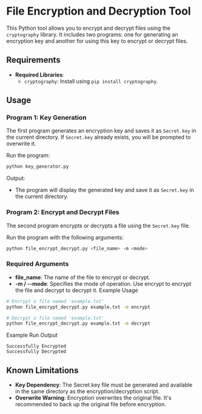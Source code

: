 # File Encryption and Decryption Tool

This Python tool allows you to encrypt and decrypt files using the `cryptography` library. 
It includes two programs: one for generating an encryption key and another for using this key to encrypt or 
decrypt files.

## Requirements
- **Required Libraries**:
  - `cryptography`: Install using `pip install cryptography`.

## Usage

### Program 1: Key Generation

The first program generates an encryption key and saves it as `Secret.key` in the current directory. If `Secret.key` already exists, you will be prompted to overwrite it.

Run the program:

```bash
python key_generator.py
```
Output:

- The program will display the generated key and save it as `Secret.key` in the current directory.

### Program 2: Encrypt and Decrypt Files
The second program encrypts or decrypts a file using the `Secret.key` file.

Run the program with the following arguments:
```bash
python file_encrypt_decrypt.py <file_name> -m <mode>
```
### Required Arguments
- **file_name**: The name of the file to encrypt or decrypt.
- **-m / --mode**: Specifies the mode of operation. Use encrypt to encrypt the file and decrypt to decrypt it.
Example Usage
```bash
# Encrypt a file named 'example.txt'
python file_encrypt_decrypt.py example.txt -m encrypt

# Decrypt a file named 'example.txt'
python file_encrypt_decrypt.py example.txt -m decrypt
```
Example Run Output
```plaintext
Successfully Encrypted
Successfully Decrypted
```
## Known Limitations
- **Key Dependency**: The Secret.key file must be generated and available in the same directory as the encryption/decryption script.
- **Overwrite Warning**: Encryption overwrites the original file. It's recommended to back up the original file before encryption.